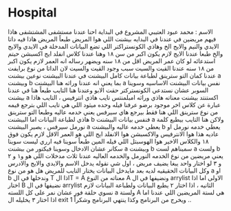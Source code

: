 # Hospital
الاسم : محمد عبود العتيبي
المشروع في البداية احنا عندنا مستشفى المشتشفى هاذا فيهم مريضين في عندنا في  البدايه بيشنت اللي هوا المريض 
طبعاً المريض هاذا فيه داتا الايدي والنيم والايج الخ وهاذي الكونستراكتر اللي تضع البيانات المدخلة في الايدي والايج والخ 
طبعا عندنا الايج لازم يكون اكبر من سن ١٨ وهنا عندنا كلاس انفلد ايج اكسبشن حيتم استدعائه لو كان عمر المريض اقل من ١٨ سنه ويضهر رساله انه العمر لازم يكون اكبر من ١٨ سنه
عندنا القيت والسيت سبب وجود القيت والسيت لان الداتا من نوع برايفت
عندنا كمان التو سترينق لطباعة بيانات كامل البيشنت
في عندنا البيشنت نوعين بيشنت a وبيشنت b بما يعني انه عندنا وراثه 
هنا البيشنت a نفس بيانات البيشنت الاساسيه وسوينا السوبر عشان نستدعي الكونستركتر حقت الابو 
وعندنا هنا التايب طبعاً هنا في عندنا بيشنت a اكستنتد بيشنت معناته هاذي وراثه امبلمنتس تايب هاذي انترفيس ، التايب هاذا عبارة عن كلاس اخر موجود برضو عرفنا فيله وحده ميثود اللي هي تايب اللي بترجع قيمه من نوع سترينق اللي هنا فقط بيرجع هاي سيرفس يعني خدمه عاليه وطبعا التو سترينق هاذي لطباعة البيانات 
اما البيشنت b فنفس بيانات البيشنت a ولاكن هنا التايب بيطبع كلمة نورمل سيرفس ، يصير البيشنت a يعطي خدمه عاليه والبيشنت b يعطي خدمه نورمل او عاديه هذا هوا الانترفيس 
والاكسبشن هوا الانفلد ايج اللي هو العمر الاقل لازم يكون فوق ١٨
والكلاس الاخير هوا الهوسبتل اللي فيله المين طبعاً سوينا فيه ارري ليست
سوينا سكانر عشان الادخال وسوينا فيكتور من بيشنت a وبيشنت b سميناهم لست a ولست b 
يعني مريضين من نوع الخدمه النورمل والخدمه العاليه 
عندنا ثلاث مدخلات اللي هو و١ و ٢ و ٣
لو اختار واحد يبغا يضيف مريض ، اول شي نقوله يدخل الاسم والايدي والايج والادرس وكل البيانات الحقيقيه لديه بعد مايدخل البيانات يختار التايب للمريض هل هو من نوع a او b وندخلها في ال T 
اذا الT = A معناته من النوع A ونضيفها في ال arrylist الاولى اما اذا اختار B نضيفها في ال arrylist الثانيه ، اذا اختار ٢ يطبع البيانات ولطباعة البيانات لازم نسوي حلقة فور عشان نمر على كل اللسته a ولستة A هي لستة المريضين اللي عندنا اما اذا اختار ٣ يخليله ال exit 1 ويخرج من البرنامج وكذا ينتهي البرنامج وشكراً ..

